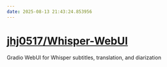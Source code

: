 ```yaml
---
date: 2025-08-13 21:43:24.853956
---
```


# [jhj0517/Whisper-WebUI](https://github.com/jhj0517/Whisper-WebUI)

Gradio WebUI for Whisper subtitles, translation, and diarization